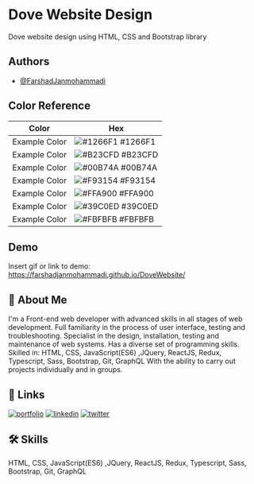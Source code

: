 
# Dove Website Design

Dove website design using HTML, CSS and Bootstrap library


## Authors

- [@FarshadJanmohammadi](https://www.github.com/farshadjanmohammadi)

## Color Reference

| Color             | Hex                                                                |
| ----------------- | ------------------------------------------------------------------ |
| Example Color | ![#1266F1](https://via.placeholder.com/10/1266F1?text=+) #1266F1 |
| Example Color | ![#B23CFD](https://via.placeholder.com/10/B23CFD?text=+) #B23CFD |
| Example Color | ![#00B74A](https://via.placeholder.com/10/00B74A?text=+) #00B74A |
| Example Color | ![#F93154](https://via.placeholder.com/10/F93154?text=+) #F93154 |
| Example Color | ![#FFA900](https://via.placeholder.com/10/FFA900?text=+) #FFA900 |
| Example Color | ![#39C0ED](https://via.placeholder.com/10/39C0ED?text=+) #39C0ED |
| Example Color | ![#FBFBFB](https://via.placeholder.com/10/FBFBFB?text=+) #FBFBFB |



## Demo

Insert gif or link to demo:
https://farshadjanmohammadi.github.io/DoveWebsite/


## 🚀 About Me
I'm a Front-end web developer with advanced skills in all stages of web development. Full familiarity in the process of user interface, testing and troubleshooting. Specialist in the design, installation, testing and maintenance of web systems. Has a diverse set of programming skills. Skilled in:
HTML, CSS, JavaScript(ES6) ,JQuery, ReactJS, Redux, Typescript, Sass, Bootstrap, Git, GraphQL 
With the ability to carry out projects individually and in groups.


## 🔗 Links
[![portfolio](https://img.shields.io/badge/my_portfolio-000?style=for-the-badge&logo=ko-fi&logoColor=white)](https://github.com/farshadjanmohammadi)
[![linkedin](https://img.shields.io/badge/linkedin-0A66C2?style=for-the-badge&logo=linkedin&logoColor=white)](https://www.linkedin.com/in/farshadjanmohammadi)
[![twitter](https://img.shields.io/badge/twitter-1DA1F2?style=for-the-badge&logo=twitter&logoColor=white)](https://twitter.com/farshadjanm1)


## 🛠 Skills

HTML, CSS, JavaScript(ES6) ,JQuery, ReactJS, Redux, Typescript, Sass, Bootstrap, Git, GraphQL 


